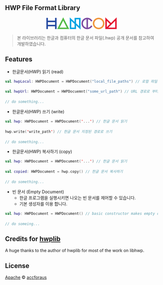 ## HWP File Format Library

<p align="center">
    <img src="/img/hancomImg.png">
</p>

> 본 라이브러리는 한글과 컴퓨터의 한글 문서 파일(.hwp) 공개 문서를 참고하여 개발하였습니다.

## Features

* 한글문서(HWP) 읽기 (read)
```kotlin
val hwpLocal: HWPDocument = HWPDocument("local_file_paths") // 로컬 파일 읽기

val hwpUrl: HWPDocument = HWPDocuemnt("some_url_path") // URL 경로로 부터 읽기

// do something...
```

* 한글문서(HWP) 쓰기 (write)
```kotlin
val hwp: HWPDocument = HWPDocument('...') // 한글 문서 읽기

hwp.write('write_path') // 한글 문서 지정된 경로로 쓰기

// do something...
```

* 한글문서(HWP) 복사하기 (copy)
```kotlin
val hwp: HWPDocument = HWPDocument('...') // 한글 문서 읽기

val copied: HWPDocument = hwp.copy() // 한글 문서 복사하기

// do something...
```

* 빈 문서 (Empty Document)
    * 한글 프로그램을 실행시키면 나오는 빈 문서를 제어할 수 있습니다.
    * 기본 생성자를 이용 합니다.
```kotlin
val hwp: HWPDocument = HWPDocument() // basic constructor makes empty document

// do someing...
```

## Credits for [hwplib](https://github.com/neolord0/hwplib)
A huge thanks to the author of hwplib for most of the work on libhwp.

## License
[Apache](LICENSE)
© [accforaus](https://github.com/accforaus)